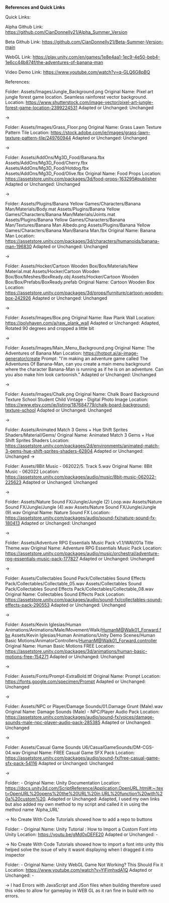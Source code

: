 **References and Quick Links**

Quick Links:

Alpha Github Link:
https://github.com/CianDonnelly21/Alpha_Summer_Version

Beta Github Link:
https://github.com/CianDonnelly21/Beta-Summer-Version-main

WebGL Link: 
https://play.unity.com/en/games/1e8e4aa1-1ec9-4e50-beb4-1e6cc44b874f/the-adventures-of-banana-man

Video Demo Link:
https://www.youtube.com/watch?v=q-GLQ6G8pBQ

References:

Folder: Assets/Images/Jungle_Background.png
Original Name: Pixel art jungle forest game location. Seamless rainforest vector background.
Location: https://www.shutterstock.com/image-vector/pixel-art-jungle-forest-game-location-2399224531
Adapted or Unchanged: Unchanged

->

Folder: Assets/Images/Grass_Floor.png
Original Name: Grass Lawn Texture Pattern Tile 
Location: https://stock.adobe.com/ie/images/grass-lawn-texture-pattern-tile/249760944
Adapted or Unchanged: Unchanged

->

Folder: 
Assets/AddOns/Mg3D_Food/Banana.fbx
Assets/AddOns/Mg3D_Food/Cherry.fbx
Assets/AddOns/Mg3D_Food/Hotdog.fbx
Assets/AddOns/Mg3D_Food/Olive.fbx
Original Name: Food Props
Location: https://assetstore.unity.com/packages/3d/food-props-163295#publisher
Adapted or Unchanged: Unchanged

->

Folder: 
Assets/Plugins/Banana Yellow Games/Characters/Banana Man/Materials/Body.mat
Assets/Plugins/Banana Yellow Games/Characters/Banana Man/Materials/Joints.mat
Assets/Plugins/Banana Yellow Games/Characters/Banana Man/Textures/Banana Man Albedo.png
Assets/Plugins/Banana Yellow Games/Characters/Banana Man/Banana Man.fbx
Original Name: Banana Man
Location: https://assetstore.unity.com/packages/3d/characters/humanoids/banana-man-196830
Adapted or Unchanged: Unchanged

->

Folder:
Assets/Hocker/Cartoon Wooden Box/Box/Materials/New Material.mat
Assets/Hocker/Cartoon Wooden Box/Box/Meshes/BoxReady.obj
Assets/Hocker/Cartoon Wooden Box/Box/Prefabs/BoxReady.prefab
Original Name: Cartoon Wooden Box
Location: https://assetstore.unity.com/packages/3d/props/furniture/cartoon-wooden-box-242926
Adapted or Unchanged: Unchanged

->

Folder: Assets/Images/Box.png
Original Name: Raw Plank Wall
Location: https://polyhaven.com/a/raw_plank_wall
Adapted or Unchanged: Adapted, Rotated 90 degrees and cropped a little bit

->

Folder: Assets/Images/Main_Menu_Background.png
Original Name: The Adventures of Banana Man
Location: https://hotpot.ai/ai-image-generator/create
Prompt: "I'm making an adventure game called The Adventures Of Banana-Man, can you create a main menu background where the character Banana-Man is running as if he is on an adventure. Can you also make him look cartoonish."
Adapted or Unchanged: Unchanged

->

Folder: Assets/Images/Chalk.png
Original Name: Chalk Board Background Texture School Student Child Vintage - Digital Photo Image
Location: https://www.etsy.com/ie/listing/187684779/chalk-board-background-texture-school
Adapted or Unchanged: Unchanged

->

Folder: Assets/Animated Match 3 Gems + Hue Shift Sprites Shaders/Material/Gems/
Original Name: Animated Match 3 Gems + Hue Shift Sprites Shaders
Location: https://assetstore.unity.com/packages/2d/environments/animated-match-3-gems-hue-shift-sprites-shaders-62804
Adapted or Unchanged: Unchanged
->

Folder: Assets/8Bit Music - 062022/5. Track 5.wav
Original Name: 8Bit Music - 062022
Location: https://assetstore.unity.com/packages/audio/music/8bit-music-062022-225623
Adapted or Unchanged: Unchanged

->

Folder: 
Assets/Nature Sound FX/Jungle/Jungle (2) Loop.wav
Assets/Nature Sound FX/Jungle/Jungle (4).wav
Assets/Nature Sound FX/Jungle/Jungle (9).wav
Original Name: Nature Sound FX
Location: https://assetstore.unity.com/packages/audio/sound-fx/nature-sound-fx-180413
Adapted or Unchanged: Unchanged

->

Folder: Assets/Adventure RPG Essentials Music Pack v1.1/WAV/01a Title Theme.wav
Original Name: Adventure RPG Essentials Music Pack
Location: https://assetstore.unity.com/packages/audio/music/orchestral/adventure-rpg-essentials-music-pack-177827
Adapted or Unchanged: Unchanged

->

Folder: 
Assets/Collectables Sound Pack/Collectables Sound Effects Pack/Collectables/Collectable_05.wav
Assets/Collectables Sound Pack/Collectables Sound Effects Pack/Collectables/Collectable_08.wav
Original Name: Collectables Sound Effects Pack
Location: https://assetstore.unity.com/packages/audio/sound-fx/collectables-sound-effects-pack-290553
Adapted or Unchanged: Unchanged

->

Folder: 
Assets/Kevin Iglesias/Human Animations/Animations/Male/Movement/Walk/HumanM@Walk01_Forward.fbx
Assets/Kevin Iglesias/Human Animations/Unity Demo Scenes/Human Basic Motions/AnimatorControllers/HumanM@Walk01_Forward.controller
Original Name: Human Basic Motions FREE
Location: https://assetstore.unity.com/packages/3d/animations/human-basic-motions-free-154271
Adapted or Unchanged: Unchanged

->

Folder: Assets/Fonts/Prompt-ExtraBold.ttf
Original Name: Prompt
Location: https://fonts.google.com/specimen/Prompt
Adapted or Unchanged: Unchanged

->

Folder: Assets/NPC or Player/Damage Sounds/01.Damage Grunt (Male).wav
Original Name: Damage Sounds (Male) - NPC/Player Audio Pack
Location: https://assetstore.unity.com/packages/audio/sound-fx/voices/damage-sounds-male-npc-player-audio-pack-285385
Adapted or Unchanged: Unchanged

->

Folder: Assets/Casual Game Sounds U6/CasualGameSounds/DM-CGS-04.wav
Original Name: FREE Casual Game SFX Pack
Location: https://assetstore.unity.com/packages/audio/sound-fx/free-casual-game-sfx-pack-54116
Adapted or Unchanged: Unchanged

->

Folder: -
Original Name: Unity Documentation
Location: https://docs.unity3d.com/ScriptReference/Application.OpenURL.html#:~:text=OpenURL%20opens%20the%20URL%20in,URL%20function%20with%20a%20custom%20.
Adapted or Unchanged: Adapted, I used my own links but also added my own method to my script and called it in using the method name 'Alpha_URL'

-> No Create With Code Tutorials showed how to add a repo to buttons

Folder: -
Original Name: Unity Tutorial : How to Import a Custom Font into Unity
Location: https://youtu.be/gMd0xDEFE20
Adapted or Unchanged: -

-> No Create With Code Tutorials showed how to import a font into unity this helped solve the issue of why it wasnt displaying when I dragged it into inspector

Folder: - 
Original Name: Unity WebGL Game Not Working? This Should Fix it
Location: https://www.youtube.com/watch?v=YlFimhxdA1Q
Adapted or Unchanged: -

-> I had Errors with JavaScript and JSon files when building therefore used this video to allow for gameplay in WEB GL as it ran fine in build with no errors.
